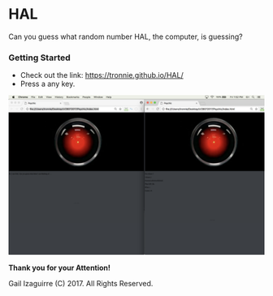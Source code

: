 # HAL
Can you guess what random number HAL, the computer, is guessing?

### Getting Started
* Check out the link: https://tronnie.github.io/HAL/
* Press a any key.

![HAL](./assets/images/HAL.png)

**Thank you for your Attention!**

Gail Izaguirre (C) 2017.  All Rights Reserved.
